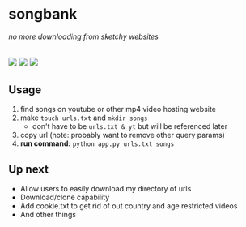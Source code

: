 # songbank
_no more downloading from sketchy websites_

![](https://giphy.com/gifs/film-vintage-color-3ohjUVaRYvIp5i9F7O)
![](http://gph.is/2B2wILM)
![](https://media.giphy.com/media/3ohjUVaRYvIp5i9F7O/giphy.gif)
----------

## Usage

1. find songs on youtube or other mp4 video hosting website
2. make `touch urls.txt` and `mkdir songs`
    - don't have to be `urls.txt & yt` but will be referenced later 
3. copy url (note: probably want to remove other query params)
4. **run command:** `python app.py urls.txt songs`

## Up next

- Allow users to easily download my directory of urls
- Download/clone capability
- Add cookie.txt to get rid of out country and age restricted videos
- And other things